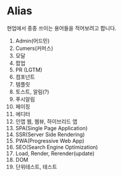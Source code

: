 # Alias

현업에서 종종 쓰이는 용어들을 적어보려고 합니다.

1. Admin(어드민)
2. Cumers(커머스)
3. 모달
4. 팝업
5. PR (LGTM)
6. 컴포넌트
7. 템플릿
8. 토스트, 알림(?)
9. 푸시알림
10. 페이징
11. 에디터
12. 인앱 웹, 웹뷰, 하이브리드 앱
13. SPA(Single Page Application)
14. SSR(Server Side Rendering)
15. PWA(Progressive Web App)
16. SEO(Search Engine Optimization)
17. Load, Render, Rerender(update)
18. DOM
19. 단위테스트, 테스트